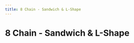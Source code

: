 ```yaml
---
title: 8 Chain - Sandwich & L-Shape
---
```

# 8 Chain - Sandwich & L-Shape
<ClientOnly>
<AssetLoader :reloadOnce="true" />
<GameSlides :jsonFileToLoad="'sandwich/8chain_sandwich_lshape_nov2.json'" :useRandomSeed="false" :useManualData="false" :replay="true"></GameSlides>

</ClientOnly>
